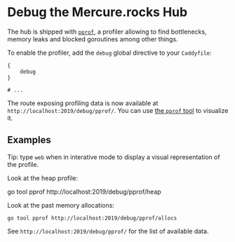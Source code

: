 # Debug the Mercure.rocks Hub

The hub is shipped with [`pprof`](https://blog.golang.org/pprof),
a profiler allowing to find bottlenecks, memory leaks and blocked goroutines 
among other things.

To enable the profiler, add the `debug` global directive to your `Caddyfile`:

```Caddyfile
{
    debug
}

# ...
```

The route exposing profiling data is now available at `http://localhost:2019/debug/pprof/`.
You can use [the `pprof` tool](https://golang.org/pkg/net/http/pprof/) to visualize it.

## Examples

Tip: type `web` when in interative mode to display a visual representation of the profile. 

Look at the heap profile:

   go tool pprof http://localhost:2019/debug/pprof/heap

Look at the past memory allocations:

    go tool pprof http://localhost:2019/debug/pprof/allocs

See `http://localhost:2019/debug/pprof/` for the list of available data.
